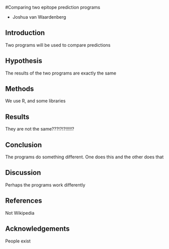 #Comparing two epitope prediction programs

* Joshua van Waardenberg
 
## Introduction

Two programs will be used to compare predictions

## Hypothesis

The results of the two programs are exactly the same

## Methods

We use R, and some libraries

## Results

They are not the same???!?!?!!!!!?

## Conclusion

The programs do something different. One does this and the other does that

## Discussion

Perhaps the programs work differently

## References

Not Wikipedia

## Acknowledgements

People exist
